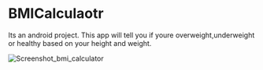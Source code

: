 # BMICalculaotr
Its an android project. This app will tell you if youre overweight,underweight or healthy based on your height and weight.

![Screenshot_bmi_calculator](https://user-images.githubusercontent.com/64488880/192252600-b8053382-5391-4886-9cf5-81b1ec1a2419.png)
